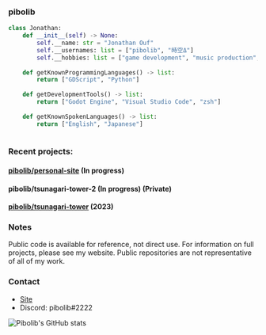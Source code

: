 ### pibolib

```py
class Jonathan:
    def __init__(self) -> None:
        self.__name: str = "Jonathan Ouf"
        self.__usernames: list = ["pibolib", "時空Δ"]
        self.__hobbies: list = ["game development", "music production", "learning japanese"]
    
    def getKnownProgrammingLanguages() -> list:
        return ["GDScript", "Python"]
        
    def getDevelopmentTools() -> list:
        return ["Godot Engine", "Visual Studio Code", "zsh"]
        
    def getKnownSpokenLanguages() -> list:
        return ["English", "Japanese"]
        
```
### Recent projects:

#### [pibolib/personal-site](https://github.com/pibolib/personal-site) (In progress)

#### pibolib/tsunagari-tower-2 (In progress) (Private)

#### [pibolib/tsunagari-tower](https://github.com/pibolib/tsunagari-tower) (2023)

### Notes

Public code is available for reference, not direct use.
For information on full projects, please see my website. Public repositories are not representative of all of my work.

### Contact

- [Site](https://www.pibolib.xyz/#contact)
- Discord: pibolib#2222


![Pibolib's GitHub stats](https://github-readme-stats.vercel.app/api?username=pibolib&show_icons=true&theme=tokyonight)
